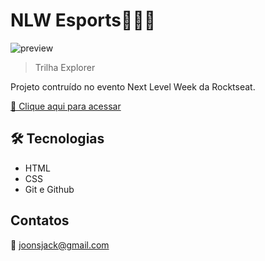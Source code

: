 # NLW Esports👨🏻‍💻

![preview](./.github/Prewiew.png)



> Trilha Explorer

Projeto contruído no evento Next Level Week da Rocktseat.

[🔗 Clique aqui para acessar](https://gustavogs0.github.io/Primeiro-Projeto/)


## 🛠️ Tecnologias

- HTML
- CSS
- Git e Github

## Contatos

📧 joonsjack@gmail.com 


